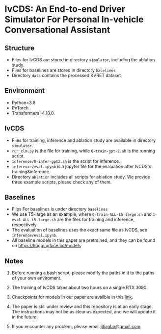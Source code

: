 # IvCDS: An End-to-end Driver Simulator For Personal In-vehicle Conversational Assistant

## Structure
- Files for IvCDS are stored in directory `simulator`, including the ablation study.
- Files for baselines are stored in directory `baselines`
- Directory `data` contains the processed KVRET dataset



## Environment
- Python=3.8
- PyTorch
- Transformers=4.18.0

## IvCDS
- Files for training, inference and ablation study are available  in directory `simulator`. 
- `run_clm.py` is the file for training, while `0-train-gpt-2.sh` is the running script.
- `inference/0-infer-gpt2.sh` is the script for inference.
- `inference/eval.ipynb` is a jupyter file for the evaluation after IvCDS's training&inference.
- Directory `ablation` includes all scripts for ablation study. We provide three example scripts, please check any of them. 



## Baselines
- Files For baselines is under directory `baselines`
- We use T5-large as an example, where `0-train-ALL-t5-large.sh` and `1-eval-ALL-t5-large.sh` are the files for training and inference, respectively.
- The evaluation of baselines uses the exact same file as IvCDS, see `inference/eval.ipynb`.
- All baseline models in this paper are pretrained, and they can be found on https://huggingface.co/models

## Notes
1. Before running a bash script, please modify the paths in it to the paths of your own enviroment.
2. The training of IvCDS takes about two hours on a single RTX 3090. 
3. Checkpoints for models in our paper are availble in this [link](https://drive.google.com/drive/folders/1xZYvE3sX59aOgB_9bj_yt5SnfNtzFcgV?usp=sharing).

4. The paper is still under review and this repository is at an early stage. The instructions may not be as clear as expected, and we will update it in the future.
5. If you encounter any problem, please email jitianbo@gmail.com

